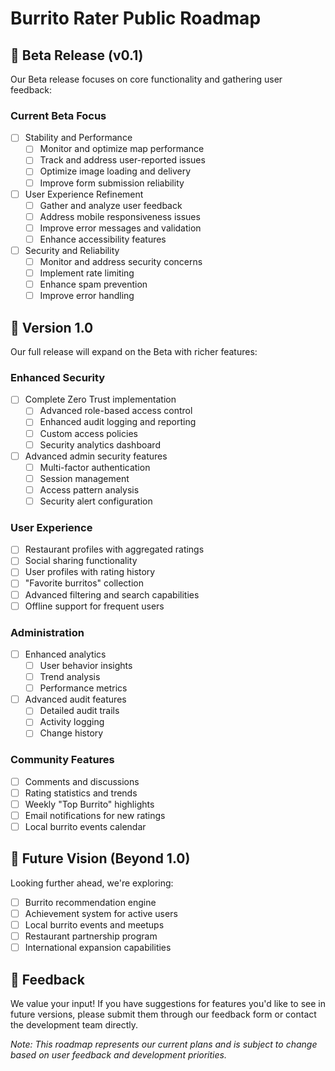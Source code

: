 # Burrito Rater Public Roadmap

## 🚀 Beta Release (v0.1)

Our Beta release focuses on core functionality and gathering user feedback:

### Current Beta Focus
- [ ] Stability and Performance
  - [ ] Monitor and optimize map performance
  - [ ] Track and address user-reported issues
  - [ ] Optimize image loading and delivery
  - [ ] Improve form submission reliability
- [ ] User Experience Refinement
  - [ ] Gather and analyze user feedback
  - [ ] Address mobile responsiveness issues
  - [ ] Improve error messages and validation
  - [ ] Enhance accessibility features
- [ ] Security and Reliability
  - [ ] Monitor and address security concerns
  - [ ] Implement rate limiting
  - [ ] Enhance spam prevention
  - [ ] Improve error handling

## 🌮 Version 1.0

Our full release will expand on the Beta with richer features:

### Enhanced Security
- [ ] Complete Zero Trust implementation
  - [ ] Advanced role-based access control
  - [ ] Enhanced audit logging and reporting
  - [ ] Custom access policies
  - [ ] Security analytics dashboard
- [ ] Advanced admin security features
  - [ ] Multi-factor authentication
  - [ ] Session management
  - [ ] Access pattern analysis
  - [ ] Security alert configuration

### User Experience
- [ ] Restaurant profiles with aggregated ratings
- [ ] Social sharing functionality
- [ ] User profiles with rating history
- [ ] "Favorite burritos" collection
- [ ] Advanced filtering and search capabilities
- [ ] Offline support for frequent users

### Administration
- [ ] Enhanced analytics
  - [ ] User behavior insights
  - [ ] Trend analysis
  - [ ] Performance metrics
- [ ] Advanced audit features
  - [ ] Detailed audit trails
  - [ ] Activity logging
  - [ ] Change history

### Community Features
- [ ] Comments and discussions
- [ ] Rating statistics and trends
- [ ] Weekly "Top Burrito" highlights
- [ ] Email notifications for new ratings
- [ ] Local burrito events calendar

## 🔮 Future Vision (Beyond 1.0)

Looking further ahead, we're exploring:

- [ ] Burrito recommendation engine
- [ ] Achievement system for active users
- [ ] Local burrito events and meetups
- [ ] Restaurant partnership program
- [ ] International expansion capabilities

## 📝 Feedback

We value your input! If you have suggestions for features you'd like to see in future versions, please submit them through our feedback form or contact the development team directly.

*Note: This roadmap represents our current plans and is subject to change based on user feedback and development priorities.* 